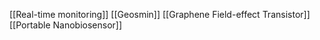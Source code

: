 [[Real-time monitoring]]
[[Geosmin]]
[[Graphene Field-effect Transistor]]
[[Portable Nanobiosensor]]
